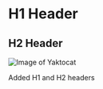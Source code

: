 # H1 Header
## H2 Header

![Image of Yaktocat](https://octodex.github.com/images/yaktocat.png)





Added H1 and H2 headers
